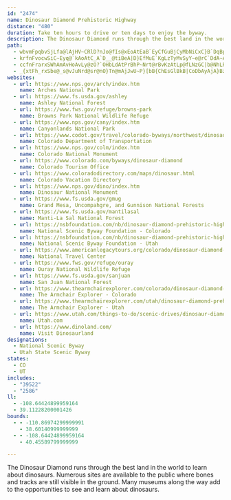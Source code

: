 ```yaml
---
id: "2474"
name: Dinosaur Diamond Prehistoric Highway
distance: "480"
duration: Take ten hours to drive or ten days to enjoy the byway.
description: The Dinosaur Diamond runs through the best land in the world to learn about dinosaurs. Numerous sites are available to the public where bones and tracks are still visible in the ground. Many museums along the way add to the opportunities to see and learn about dinosaurs.
path:
  - wbvmFpqbvSjLfa@lAjHV~CRlD?nJo@fIs@xEoAtEaB`EyCfGuBjCyMbNiCxC}B`DqBpD}AfDyJ|[eCtH}AfEsB`FiDxG}C`FsD`FuJrKkOvLsA|@sCdCcClCiAlBsCzFsXtq@oeAvgCgFbNuS`g@_HdQaHbPyC|H}E`S{AbIcGnb@kBtLsEl]uLfy@gErf@}Gd{@iCbSwDhSmC`LqBzGeGvP}FrM}D`IaHbLiIxKsNnQeAjB{DtIgBnF{@xDeAfHc@fFq@xMWnDm@pCk@tDSpBQ~CKl@_CUkASkBWgBOo`AM_[^uCE
  - krfnFvocwSiC~Eyq@`kAoAtC_A`D__@tiBeA|D}EfMuE`KgLzTyMvSyY~e@rC`DdA~AvDdDtBtAfBx@fDdApLzBjG|AoDnQaAvEADiIjb@eIjZg\viAyB|FsBxEwCxE{SjXqDdE_DzEcCfFaBpFqA|HSdGNnI`ApG`AzEpJd[|DzOzEnXdGf_@rPx`A|BzOfCzYnDtg@|@|P~@xFx@xChBnFlEjGlDrDl`@x^vC~CvC|E|AvDnBrHb@tBrIli@xAlHx@jDbBzE|EnJzMnQfFzHjGhMnCfHn\nv@|Nx^`CvIrBhLtA`MfFdbAr@fHt@tEfJdh@f@nEFbDAnES~DYxB{@zEi\diAmCtL
  - ccfnFrarxSWhAmAvHoAvLy@zO?`OHbLdAtPrBhP~Nrt@rBvKzAtLp@fLNzGC|b@NhLRzGrApXj@t]B``@n@lNx@xErAhFxAjDhC`FdCnD~HdIxl@hi@`Y`XxKlLp]db@pXxYbUfPlVzM~XnPfu@tb@fl@h]fWdRrTzRtNlOlOjRhOjTvIfNhs@rlAht@~aAnrA~hBfk@tx@`LpOb{@pmAxR~\tPpWlv@xfAlf@fq@fKjOr\he@@^|EzHhAxC~AzLl@rBj@rApCfDlEsGhEgHfEdFjAt@fBr@ptBxb@tbBn\~gAbUr}@|RfB|@|A`BnChJlClLfFbTn@v@hCnBdCjAvBdBn@~@v@nB^xCnCde@zMd}@bBfH~B`H`DxGrC`E`FjFtDlDh]zZxD|D|AtBf{@fyA~GgGtFeEhHmDjHmEb@e@fCyFn@aAtBqBjJaGvJoFdLaHhCsAdKyDrKgGzFeEjJuIbCmClUcSbCeBbHcGzKsI|BeCfXqb@bCmCnBiAbBi@vDa@lSe@`CQ~@UpAy@vD_FpB_DlBiE`IcWhEqKv@}AbAyAbByAvA}@pRwIpJeExBy@n@KrQRlLBlBHtMnCnC`@hBFdGHlEErCW~Ag@`FaDvP_N~HcH`IyInRwOx@_AjAcClN{^x@wAxAaBxAy@hXyEfAKdNElAOp@Y|@q@~@eAh@_AXu@tAsGb@sAbD{D`b@g[hEmDjBaCh@e@bCsA`H_CbCo@fIwAzA?fA\~OdJ|GpDfC`A|FjDlIzDlBjAxAp@hATlCHbGuBrCDlFMnLmBdA[nJqErEsCx@_@`H_C|HmAdGD`B^fC`A~A|@dB`B|CdEzB`H~@lEfIre@`AnK`C`HvFzQt@`Gh@xBlAjBj@l@rJlHd@r@d@lAXlBN~FDfNZbGp@xE~AlFn@dAx@f@x@XbC?~LsEbGeBrFoAlOsAj@@rEr@fBr@l@b@x@~@f@x@Rl@|B|ON~Gx@hE~@|BvFnKxAdGr@`FV`EGxFs@fJcAlDuAtDwBjDgEfEoErCu[~PiBpB_ArBY~AEvA^`Cz@hB|AdB|BdBtHpCnFz@vD?rGWrCy@bB_ApJuHv[yUtJyElDs@lYyCnN_CdGyAfOgLz@gAlBmDjHmJdDaEtGkGpHwFzLwIhB}@xAWvM_@fBDr@T|DpC`q@zg@jGjE|JlBpEj@pa@zGbFp@jF~@bE`AzFlFbA~B`@xBSnIVfBbDrGfKvPpD~FbDlEzOrLxAx@nKvH|@v@Zd@`[lf@vBdEff@xcAlEhIrVl_@vTh[xM`StAnC~B`GjHlMl@fBf@jC\nDbAdHx@fDXp@pAtApAxB`JpU~@vAxGnEjAjA^j@rYxl@rCnGt@xC\`ChBlRfEvLxC~FrDrFzXf`@`KxNbCbEbB~FnGhm@ZrEPzHCjD[bENvDnA~ElA`IzA`GpB~Od@vBtJdZ^rCElCcAfDg@x@]b@yGxEaA~@wB`D}DfIiBnCsCfDo@jAiCxFiAfDcAlF_AfGCdHf@|LjAtKlClPr@tDn@tEbDj]`@|G|@lFhAfDdNbWvBhDxA`EfH~KrBxExCtC~@~ArCtGhErM~IpShB|B^Th@Lb@?dBa@l@?n@LhAr@\Dt@E~AN|DFxA\bBt@lGv@`Cx@fAF`CQdAPdD`AbK|D~HtHlBrAfB^vDlDpI~B|EjB~BlBvAt@Z?dLoArALxFy@|A@bDg@z@s@fAqAdCoDv@yBxCoKTeBUgEeAsFgAaIu@yCyBsEuFiNyEoKcAwC{A{FmEyZKyCJwCn@}DnAoCzMeS|ByBrBmA~C}@lEG~Lf@vAVpAf@vClBvYtT~AxBrDtHtLbUhApCl@zCrDd\t@dFLfAN~ETxC|BvPj@fBlAvBtAlDrCvJlGlQv@fDbBnKh@jBxDbKfJlUrW`l@zFvKzMbU|BpExCbHxB|DrD|DfIrFpAhAnBnC|AxEhGpPbBdGbArEb@jOC~B_@dE_AnFw@fDwEfIwOfTqBdCeBhDm@dDAdDN`Cb@zAhA~BtB~B|Ad@bBRj^LxDJ|@VnAr@z@x@dFnH~DrIhAxCTrBJ`JCtBs@rHeAlF_BfG}@fEc@`DOvBI~Fb@hE\xAj@jAx@dArCtB_QzOmFnFyArByAjEOjAIlCLhQVhIrG|{@HjDAtBYrEo@lFcAdE_BhDmDpFwi@vs@mCxEa@pAw@zCi@dDe@`GHnGZzDr@lExEfOl@xBT`BHjBExE_@rC}ClK_Ofb@iTho@}BfGc@d@uFlL{GbMyu@rlAqErGqEfFoDfD{[nWcHbFaGfDyb@~TiCxAcFbDS\kGnDyWfNygA~h@wFtCyErBiNjHyd@~ZaO`JgGhE}FvCoIxCeN`D_yCfp@sCx@oElBwE~CyDfDoAxAcClD}BxDy_@bv@yC~EyC`EcEbFi`@vd@qIfIoa@lYwVrPwIlEcFdB}F`B{~@zRmT`FayBdy@}cAja@yHdDmPfJsX|Qyx@~i@yfBhmAsmBrqA_f@p\oNnI_N`HmIxDmTxI}a@bO{QfHuOfFkLtCwI~AeMjBkMrAyOr@mfAdCadAlBuJ^wz@dBeN`@_rC`GgDVcG~@n@|FlAjHxBbOTjDz@hJl@pEl@pDp@dDzW|gAhCdM|@~FhAxHx@tHroArkOl@tRDrF^xGo@HYTOZEv@}@|X_Dbs@oNtsBoAtOmRjjAgHna@cBdIcRjy@{BlIcOfc@}HnT{KdYoSxe@}Qpa@_DxGuHbNg`Av`BsFxIeC`Fky@jcCeDlKmOdd@yA`DqDnF_B`BaKfIgHjG}CzE_ApCmBnHyBlK{]hrBwBtKeBdHqAfG[dCUzDIzMMle@QhLg@xKyAjO?pAr@fB{@pAy@tBqAvE}M~|@iAxGiC~Q}@dHyAlOc@hHy@bTI`MLbu@CtMHvTIlSNpm@P|Bp@xEn@fCvBnE~AdChC~CpClChBlA~@~FhDhNf@tBd@bDh@zBvCbVn[zvC`BhKhCtR~@lLDnCIdD_Dpa@OfBo@rCwG|NO|@yMdXcCxF{k@puAwa@hcAsChGaEfIaFtIuCjEcF`HsnBdaC_IjImF~EiCvBwEhDeHtEgL`GmIlD{IlCqIxBafIfsAsjA|Vqm@bMsAb@_p@hNoPrF{N`HyGzDea@vWoHvCoCl@_D`@qEJ}AGgDSwWqCyFSsGCiRb@sQfAeq@xCgFLcjADk~HlB{{D\gGFiI\yEh@}Cr@q[xIgcBdf@i`@tJyj@lMmSfFkNbEos@rVeFzAsZhIoiBlh@qJhCg[fJq\|I_MlDeJdDgLfFqFrC_UvNgFjEu|@tt@m`Ahw@cg@`b@eKfIyRlPgGzEmwD|~Cg_@v[uWpV_RfRuLnMsSxUe~ArmBy_A|iAeLpNkjBt{Bwe@lk@kGdGmzC~gCqKtL{ChEsEvHoCnFsDxIuHrTugA|gDiMj_@{mBfaG{BxHmC|LkAfHiAzJy@hKo@lPC|WT~aAKhKg@vF{AfIiAtDmDhJ_@vAsBhJ{EbWWfDCjINtBzHbr@xBlJxS`p@dLr_@x@bDj@nFTn~BBbxAR|wAArRWlGoCpPgCrL}@fCy@~A_Ud]qEhHgp@jcAwFfIuMvScy@joAqJnKwFlEiGzD{E`CcYdKeB`@_JbDyB^c@E{O|AqCn@yCnBu@jAq@zA[~AOpAElCx@fKV`BnHz[h@nGVzFFxGItFe@pGs@vG}@pEcEdNyAjE_B~F{J~[yAlEId@sBlE_CzCkDjDaQbMqPlMuB`Aw\|VwJ~Hio@zd@oF~FcB~CyAlDmAzEy@fGS`DKfQc@bOu@`Ie@lCmAxEy@rBcCtEyBpCwDzCci@p]iEpBgGxBuIzAsG\{GIyCSmDk@cDu@mWaJsDk@mAEKJmBKqCFqBVsJvAsLt@ic@b@g_CtG}B?{J_@}IkAsGaBwCeAcCgAsAkAwNgIqDkBaE{AmGsAiEYwHDu@MwEbAoD~AkBjByAlCg@`Am@lBwFfWsArE_B`DcCdDsBrBiBrAaErBgDx@{PlCaJfAqRxCqD\mCEyB_@mBq@eLsFcDkAy@OmC?q@LqH~CcCt@iAPsAD_BEgBq@}CyBaOeNsAs@sBe@mAEm@D_Cl@q@\sDhD{BjCeBf@oAPiE]mASgAa@Y_@Qw@_BiOfIcId@u@r@oBHy@?s@W}BUu@o@_Ay@k@_CgAi@q@c@mAmCiLy@wBcBgCwEuEeCkF_B{Dy@kCw@aBwA}@gCg@qBgA_CaC{NaQcBeDcF}M}FsKkBmCyAkBoB_BsHcEi@y@i@_BqAmGaByCsBuB_BoA}@[oAMmD}BaEmFeAoAs@i@}Cu@cAs@eA}AUi@c@qCUgC_@yAa@cA{CsC{KiGuEgDeDeD{G{IiBuDaCyFq@gCq@eFcDoKcBaCgEqEaAsAq@gBoAmFq@mAuAsAaL_JyHyGgKwNUk@i@mC]s@a@a@cAe@yC?cA_@kOoO{KaIyAsAo@_AcBkDiAsE_@aDgAiRc@sAk@e@oAYi@Py@l@mCrDo@d@oA`@_A?}Ae@sEoDm@]sHu@{Ai@cAs@gCmCqCoBiB}@}B_@yBLiAd@s@p@eBdCmAfAu@V_BQi@Yo@}@s@uBc@wBu@oJ_@qBs@gByDyFo@{AYmBNuHCo@]iAq@m@s@Qu@DwHxBeJtAoD^mCPsDq@gCgA_]{QoHgEaHmDmDeAwDAyBXot@tQ}B`Akn@j`@{At@}Bp@yC\eDKcCe@qBy@cC{AoL_MgCeBcCo@cHW_D_@mCy@cAk@sC}BkZi[uAaC{@yCgA_Lm@cDiCqJsCqO_AgDsByD_BeBwCsByC_AmHsAmBQ{E?eCa@qBm@{AOyCD{AMcGuBoAUkCMaADyB^wJfCmF~@}@E}AYiCu@gCi@eAP_Af@wCpCgAx@kA`@}E^u@Mo@_@_@q@Os@G_AF{@Nm@`AeC\mCU}A]m@o@e@cHaAyIe@gIF}I\iBKmAQ_WqKgAyA_AqC_@gD?kB^uBn@_CfDoJXqAXaB@s@IwAU_B[}@m@cAcBgAo@WwHmAoBkAeHoIiCyCc@UeC_@aHk@sBD_Al@i@j@mChEcAjA_A`@u@JcBGiAYeA_AwCeE}A{@eASy@@uFx@{AB{Eq@_BFo@JcBx@yClBcB\}A?o@Qs@_@{@s@iBwCiOm^e@yAO{AC_Bb@kFG{EKy@s@aCyCaHi@yBOyAQiTc@oNPwBv@oDZkCN{EKyCwCkU{@yMi@aCi@_BgFcLo@yD}Fme@cBsGs@}B_EuIwBoF_Rca@mBuD}HaNcBuFwBsJk@uB_BqDkBgCiGsFkHaJkQ_ZcC_C_Am@sBeAaKyCsBeAgCmBoBgCuZed@}HuK{@cAwUwUyNiOoSwRoIyImI{HyXeYqGgHgZ}YwGmHcDyEsCsEsBcEsByEqKo\}AcEcDeGyAeBsBoBuCeBqBy@kMsDiBq@aBiA{AwAiAuAcAqBcBuF{Hef@Uy@}EiLuAsC}ByCcBaB_Cy@kC]cGe@cAYuDmBwAsA_ByBkL}Wi@wAyB}IuAyDkCuEmB_Fo@mCeAmHo@yB_AkC}@}AsA_BqMgNiAgBcBeDyAaFaFuWk@{BsB_FiOqTe@gAyAmEy@kBiCgEgAkAyAeAaKuF_As@sB}Bod@y}@cDeGcDwEmf@yn@{CgDcC{BaAu@yJcFoMgGqE}CaF}DsCsCwCsC}J_LgDmE}J}OwB{D_BcDmF}MaBgDcU__@uEmG}BkBwDsB_AY_Dq@uBGkUf@{BAuB_@y@]sCoB{AmBc@y@m@yA{@qCiJa`@uAmEiA_C_DyF}C{DqDkD_Ao@kMsGcCeAkFgAoNyAuCs@wCiAq]eZoCyDeHcL_CsB}@i@cA[aCa@o[_@o@KyAW}CmAy@g@iCcCo@y@s@sA_AmBg@aBe@kBsHqa@yA}Eg@kAeByCyAyBgEuD_BeA}XaMwCaBoCkBgB_BoCsC{CcEuAeCoAkCqEiLoCyF{@sAiDaEgQsO}B{BwBkCuBiDsAeCsDaJsBgE}IaOaHcJi@_Ao@sAgBqGyAaIy@oC}AgD_Sc[u@qB_@gBc@gD?aNYeDe@aCcAmCuA_C}AaBwBsAoCgA}BqAaCkBkCeCqJkN{C{DeD_DwDcCyGwBiBeAiA_AiAkBcAyBcAyAiAeAsGcDwBmBeBkCoHiOkCyGob@q`A}@aBsBeCi@a@qF_CkAq@}@s@sBeCeE{GqBsB{@m@mB_AiMyDyDkBiAu@aGaGmUoX{CoCkHeFaZ{PoBsAs@s@aAmAaB_D}CiKo@qAcDeFeAgDaAoEeBmG_@w@o@s@c@[aAW{DUsTCE{i@FaBbAqG`CmKpLof@~@aIHkDOsHg@}Ew@sDo^ykAiB_HoAwGi^qlCeAiMUqEIiIPgPpBcXtMs{ANqKI}CqAgRk@iMIgHRyOh@wHbBmNz`@ivBzHyb@jLkm@dBuL`DkXdGqc@nTqnAjA{H^wDX_GHkFImFaIwrCwAe_@aSkkEs@aGmC{Lyd@mmBuB_H_Mg\cEiMyhB}tHap@qdC}AeEiB_EyB{DqBaCeEgEqHsF}EsBcB_@wBSyi@Lk}@c@g_ANigA?kk@L_VE}FKmCYcDs@sGsCgEaDqC_DyAsBsAeCiAiCegAqrCs~BauF}Tmp@_BsFqAoDuA}BiAa@oBSai@Fu@YOWOsAc@ytE?wtBx@oeC?m[^yfB?czAKuo@NigBOae@MslA?qVNoz@?}v@Eoz@KoM]iNqFw_BkCy\kIgbAs@}GiBmNyBqMid@ytBkE{ScCsRu@qLc@qLA_HJcLR_GtLw`C?gDO_D]_Do@gD_AsCmByDci@cv@sCmEyAoCgAeCeAyCeBaGy@gEorAgfIu@eEyAcGm@eBoA{B}AsBiAkAiEqCaTiImJkDgJ}DsE_B{Aw@cDyBuDsDiSiWaDuC_Ak@cBy@eBk@gQuB}LgAuH}AaIoDcj@w\ob@iYgHoFgpAc~@wGsEgEaC}E}BgEuAcDy@mF_A}TgBgM}AmB_@wDiAyCoAeB{@yq@gf@kJ_FwFkByDaAsa@aHyEeAcBg@iEkB{C{BmYmVsDoDiE_Fwj@cy@{Va^cEqGiv@ygAcCiEeA_DcAmFOwAcAutDBuAN_CTeAr@yBz@_BlNiTpPkVlAyAxCsClCkBrBoAbD_BhDkAzGmArEYhhAe@b~AaAvBWhEmBfA_ApA_BrAgC|@sBbBgFrh@i_BbFoPpGuQhLm^`wBquGjcAs|CrCiKn@sCrAmI~@oId@oJLeHOmbAaBcfE?_g@V_f@h@w]d@{F~@aFjB{Ft@wAdAcBlCeDlV{WzYkZ~|Ak`BdF_GjHcKb_@{l@rFgJrF{KjBeExCoHlDoKhd@ypA~@_CdKgZtBkHnC{J`BiHhBaJhBuLrAaKlEi`@hQezArCiM|C}KdAgC|Xgn@vFoOrCoJ|B}I`Jq_@bT}x@pKi`@~Oin@lJs[rKi`@xB{JnAsGxA{IbAcHlJsz@tKifAbEur@dJkeBbEseAj[ugHd@_Hx@eIh@mDrA}GzAaGvByGfAmCpByEzFyJpLoQ
  - _{xtFh_rxSbe@_s@vJuNrd@sr@nO}Tn@mAjJwU~P}[bB{ChEsGlBkB|CoDbAyAjA}BzJqXzAsGxA\RDnAVrGhApGjA`El@Z@NCJ?PCXEJA\IhCs@@?HCtHyBpA[`Ci@lC}@rDeAn@SlHuB~FeB|G_C|AgAlBsBhCqDxBuDpAgB`D_DlAy@dXyKnJgEfDaAlGw@jJi@|EeAp^mQbCg@xAMhBCvBVhCr@nLlFhC~AfKpL|AvA~@p@hBx@lC`AhY~GhMfDlDrAbYbO`DvAjI|BpLPzPa@tFXhDl@lGj@|Bc@nDoCvFyFfD_ClCyAzCm@hYsCbCeA~B{AhBeBrBaCnBkD~BaGjHiOpZyq@hBiG~Oas@|ByGfCoEhAkAxBmB`QoMfFuFtN}V|FyKr@_DJaAFmACsLHuCZmErNsr@tJg`@tDcOrCgJ`\m{@dJwVdAyC`IsX~Led@bGqSnCmKhO{z@No@|@eCxAsBxBgBhR_I|HsDdGoDxCwBdLoJxBsBrAsBtAsF`M{x@l@iGNsEJwPlBsHvByFx@_BrI{KbDgJpGsZfGgd@vV{yATyFI{G}Dk{@@mGj@eFnBiHfGgQtJsYfGoOnVwc@xP_ZvD_Ix@sCZaHBaGOysB?uk@WsFk@mFpGSf{@WvFc@xEcA|CuAtq@se@zBsAfBk@fBSxCRfDfArMdJ~@XzBNhAInCi@zJ{C`F?neAnRhE^|VsEbRaEvGQrDLbDh@lDZvB@jCs@pFuD|@e@~@YhAQjBBpDLhD`@jLb@dF@dFVjCd@pAf@jDlBlK~Dx@d@dNtFhBdAdDdCrLpJ`HxGvF~GhDtDvC`BhRxI~AXj^LdFGzAKdHcBzMqEbCg@dBErDZjDHhACz@MrBkApFcFhAw@tAm@lDeAjImAvBe@`MmErDkBnDaC|@a@|FqAd_@yF~AGrDFzJp@~CFdFb@xD?fBQrC_A~RgKxYoP~H{DzMgEvLyCtAk@tAy@~BoB~^{^lo@iy@~KiMpBeBhEcCzJqDhW}ErBo@|BgAfJqCrg@eLlEmClDwAhCk@~IuAzAM|CNfBd@bIjEvC~@hAFjLe@rCMdB_@bBk@|IeEbDsBdIaHzNkL`CkAhBe@bAKhBBdBNnM|BbEIn@G|@YjNiHxQeIfHmClGmBnBSfMF`Pg@fFXpNd@ff@q@xkAoO~BGjG`@hFz@zGvBpMfGfSnLlFrDlJzKnCxBx^hRt\nRjJhJtMzLxBvC~NjUrUp_@dBfCjDvD`MzJlBhArBh@xAFrV_BnC?pEf@xYdGfCp@bBr@pLzGjHzF~K`KxCxA~PpCbHbEvA\hHn@zJnBxMfAf[lErDx@|ClA`RrMxLhKlBjAdA`@`R~DvSnI`H`DbSrLhP`KxA`BhAdBrCfGd@r@rBxBhAd@hAXvB@pPiDlBQbH[`C?fBRfR|ElOlFxDdBvErCvKlHhJtFtBjBrCxDrBdAdb@zD~Cp@|P|EhUlHhBGnOoEvYkE|EMvCF~S~@rLpA`NnDxEDrQk@`]iGpZqClS_A|LO|hAyG`Hy@fGwB|KuGbBs@|A]hDDrQnAjJHrCGb_@aFzTyBrBc@nB}@hBiAjIwGbAi@rBs@jAEhMp@zKZbF\|BFxH[|JdA`JEzBl@`Br@`B`Bl@jA~@`@nHhBp@FrBk@vD{At@y@lByCn@m@t@WrOrA|DSnC?fE~AfHx@bFrB`EJtBl@vCtEdApA^~@H`CXpBX`Ad@f@lA\nE`AfBHd@LXZx@pBfA~@ZL\EjCyA^?fF|AfCzBx@PrB_@`ADfAd@`CZ~D~AtAFlCY|EaAhAe@h@s@T_AXsB|@gAlEqA~AaAhA_Az@c@lASh@JRJJ`@[`GD~@^pANzAHxLHlA^zAxAnApElBxChCdAPhAGxAi@xAu@rAkA\BZf@Z~B?fERlBRz@d@dAp@v@pBx@lAJd@DdFe@jB^lEXlARl@XpBzA\p@nAxDZjBLrDnA`I|@nChBxE?p@Sb@iCvCyC`Ei@`AY|@c@nBmCdO[vG?dCJpA|@fFx@nCbB|BtDnD|AjBfFxC`DfBtBx@lHpBpIhDvCjBn@PZKJ_@Ag@We@aDcCqDgDa@i@Iq@Dy@RMZ@b@VpBnBdBr@n@Nd@QnB_CpCu@x@_@h@k@Sw@e@KsBAyAy@cAeAsAgCyByFO_CF{BFw@?{CeAyBg@kBKoC?_BHy@T_AXm@~AeAjBe@jBDfARz@GrCwBlBs@VSLk@?cBHc@NYd@[bCk@fAq@~@Y^KxA?b@MtAgBhAkAXk@b@sAn@aDx@g@zAMfBiB~@i@bAkC@]GYsBcCs@qBUmDD_ANs@j@aAj@Qz@F~@Vp@x@dBlAfD`Bp@AlEq@bDDtGMx@Mn@k@hDmFlGmFxNkHlEcCxCwBvHoDrBy@rCq@bCaAfE_Cj@QpAAnARtGlBxGtDvHxC~B\tII~IsBjBBfEf@dABx@K`GaCnCi@rBu@nK_FzBm@zFIhCSpA[nC_AlCmAhBkAlGuFrAwApEgCdA_A~@yAr@{AJUfFeK`B_DjDuDlAkAhHaHRQr@s@zFcF~GcJx@q@lB{@dAWbCgAfTiM|DyCvIgI`HsHjCaCj[oRbBoBlBqElAsDxAyBj@_@dKsClIyCrAm@xC_CvEyExAoB|@eBpAsDvPyU`GqJvJwN|D_HzMyQbCoChC}BlBkAlGyAvHgCtAW`CGvC^jCfAlA`AhFdGdGrCrC~A~AzAbBfCbDdC|B~BvJlMtN`Z|AjCrDpEhAbApF|DbCzBzBdD~LbSxAlBrAxAlOrK`ClC~@t@zFdDbAx@jBtBvCdErA~@nPlEpHd@n\hIpDd@vCFlIIfUz@zBXhI~AbFr@de@rE|T?jB`@rMpErD~BvE~Dr@x@r@|@dApCZ`DVnK^jGl@rChA~BjChC`JlEtFpAnC^fGErBd@x@l@zAlB~GfLdTra@~KnTvIrQdA|Cv@~EHdDGfBe@hHIlDXxCbAxCh@v@h@f@dB~@rKdDlFfAhKfAfBKnBg@vC{A~SgPjGsEdA_@hBYrAAhBRlCfA`KzFtFjCjCr@bCL`kBaIx]iApF^piEzn@dQ`CpD?|\qBbhA}Gr^eCnDQ`JDjKrAnH~AbaApVnE~@rBR`C?hCSzAYpBq@|CyAtPeOlCqBrDsBxc@_TtBc@x^{Ef{@mKxCUfBL`KQhkA`@rjBN`}A@v\MtoA?xILzKG
websites:
  - url: https://www.nps.gov/arch/index.htm
    name: Arches National Park
  - url: https://www.fs.usda.gov/ashley
    name: Ashley National Forest
  - url: https://www.fws.gov/refuge/browns-park
    name: Browns Park National Wildlife Refuge
  - url: https://www.nps.gov/cany/index.htm
    name: Canyonlands National Park
  - url: https://www.codot.gov/travel/colorado-byways/northwest/dinosaur-diamond
    name: Colorado Department of Transportation
  - url: https://www.nps.gov/colm/index.htm
    name: Colorado National Monument
  - url: https://www.colorado.com/byways/dinosaur-diamond
    name: Colorado Tourism Office
  - url: https://www.coloradodirectory.com/maps/dinosaur.html
    name: Colorado Vacation Directory
  - url: https://www.nps.gov/dino/index.htm
    name: Dinosaur National Monument
  - url: https://www.fs.usda.gov/gmug
    name: Grand Mesa, Uncompahgre, and Gunnison National Forests
  - url: https://www.fs.usda.gov/mantilasal
    name: Manti-La Sal National Forest
  - url: https://nsbfoundation.com/nb/dinosaur-diamond-prehistoric-highway-co/
    name: National Scenic Byway Foundation - Colorado
  - url: https://nsbfoundation.com/nb/dinosaur-diamond-prehistoric-highway-ut/
    name: National Scenic Byway Foundation - Utah
  - url: https://www.americanlegacytours.org/colorado/dinosaur-diamond-prehistoric-highway-road-trip/
    name: National Travel Center
  - url: https://www.fws.gov/refuge/ouray
    name: Ouray National Wildlife Refuge
  - url: https://www.fs.usda.gov/sanjuan
    name: San Juan National Forest
  - url: https://www.thearmchairexplorer.com/colorado/dinosaur-diamond-prehistoric-highway.php
    name: The Armchair Explorer - Colorado
  - url: https://www.thearmchairexplorer.com/utah/dinosaur-diamond-prehistoric-highway.php
    name: The Armchair Explorer - Utah
  - url: https://www.utah.com/things-to-do/scenic-drives/dinosaur-diamond-scenic-drive/
    name: Utah.com
  - url: https://www.dinoland.com/
    name: Visit Dinosaurland
designations:
  - National Scenic Byway
  - Utah State Scenic Byway
states:
  - CO
  - UT
includes:
  - "39522"
  - "2586"
ll:
  - -108.64424899959164
  - 39.11228200001426
bounds:
  - - -110.86974299999991
    - 38.60140999999999
  - - -108.64424899959164
    - 40.45589799999999

---
```


The Dinosaur Diamond runs through the best land in the world to learn about dinosaurs. Numerous sites are available to the public where bones and tracks are still visible in the ground. Many museums along the way add to the opportunities to see and learn about dinosaurs.
